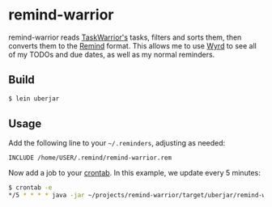 # remind-warrior
remind-warrior reads [TaskWarrior's](https://taskwarrior.org/) tasks, filters
and sorts them, then converts them to the
[Remind](https://www.roaringpenguin.com/products/remind) format. This allows me
to use [Wyrd](http://pessimization.com/software/wyrd/) to see all of my TODOs
and due dates, as well as my normal reminders.

## Build
```bash
$ lein uberjar
```

## Usage
Add the following line to your `~/.reminders`, adjusting as needed:
```remind
INCLUDE /home/USER/.remind/remind-warrior.rem
```

Now add a job to your [crontab](https://wiki.archlinux.org/index.php/Cron). In
this example, we update every 5 minutes:
```bash
$ crontab -e
*/5 * * * * java -jar ~/projects/remind-warrior/target/uberjar/remind-warrior-0.1.0-standalone.jar >| ~/.remind/remind-warrior.rem
```
